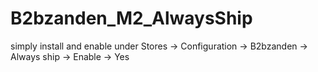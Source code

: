 # B2bzanden_M2_AlwaysShip
simply install and enable under Stores -> Configuration -> B2bzanden -> Always ship -> Enable -> Yes
